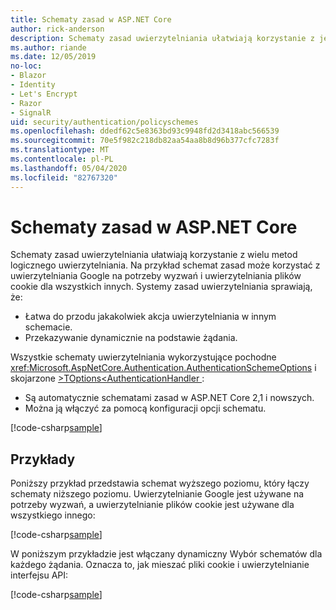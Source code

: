 ```yaml
---
title: Schematy zasad w ASP.NET Core
author: rick-anderson
description: Schematy zasad uwierzytelniania ułatwiają korzystanie z jednego schematu uwierzytelniania logicznego
ms.author: riande
ms.date: 12/05/2019
no-loc:
- Blazor
- Identity
- Let's Encrypt
- Razor
- SignalR
uid: security/authentication/policyschemes
ms.openlocfilehash: ddedf62c5e8363bd93c9948fd2d3418abc566539
ms.sourcegitcommit: 70e5f982c218db82aa54aa8b8d96b377cfc7283f
ms.translationtype: MT
ms.contentlocale: pl-PL
ms.lasthandoff: 05/04/2020
ms.locfileid: "82767320"
---
```

# <a name="policy-schemes-in-aspnet-core"></a>Schematy zasad w ASP.NET Core

Schematy zasad uwierzytelniania ułatwiają korzystanie z wielu metod logicznego uwierzytelniania. Na przykład schemat zasad może korzystać z uwierzytelniania Google na potrzeby wyzwań i uwierzytelniania plików cookie dla wszystkich innych. Systemy zasad uwierzytelniania sprawiają, że:

* Łatwa do przodu jakakolwiek akcja uwierzytelniania w innym schemacie.
* Przekazywanie dynamicznie na podstawie żądania.

Wszystkie schematy uwierzytelniania wykorzystujące pochodne <xref:Microsoft.AspNetCore.Authentication.AuthenticationSchemeOptions> i skojarzone [>TOptions\<AuthenticationHandler ](/dotnet/api/microsoft.aspnetcore.authentication.authenticationhandler-1):

* Są automatycznie schematami zasad w ASP.NET Core 2,1 i nowszych.
* Można ją włączyć za pomocą konfiguracji opcji schematu.

[!code-csharp[sample](policyschemes/samples/AuthenticationSchemeOptions.cs?name=snippet)]

## <a name="examples"></a>Przykłady

Poniższy przykład przedstawia schemat wyższego poziomu, który łączy schematy niższego poziomu. Uwierzytelnianie Google jest używane na potrzeby wyzwań, a uwierzytelnianie plików cookie jest używane dla wszystkiego innego:

[!code-csharp[sample](policyschemes/samples/Startup.cs?name=snippet1)]

W poniższym przykładzie jest włączany dynamiczny Wybór schematów dla każdego żądania. Oznacza to, jak mieszać pliki cookie i uwierzytelnianie interfejsu API:

 <!-- REVIEW, missing If set in public Func<HttpContext, string> ForwardDefaultSelector -->

[!code-csharp[sample](policyschemes/samples/Startup.cs?name=snippet2)]
